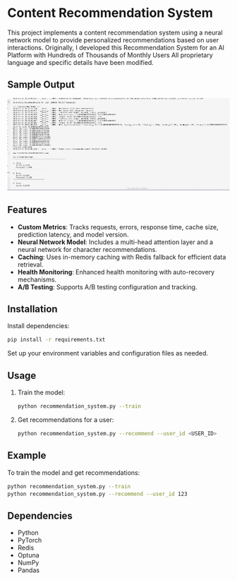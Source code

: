 # Content Recommendation System

This project implements a content recommendation system using a neural network model to provide personalized recommendations based on user interactions.
Originally, I developed this Recommendation System for an AI Platform with Hundreds of Thousands of Monthly Users
All proprietary language and specific details have been modified.

## Sample Output

![Recommendation system sample log output](https://github.com/stochastic-sisyphus/Portfolio/raw/main/Miscellaneous/assets/IMG_2939.jpeg)

## Features

- **Custom Metrics**: Tracks requests, errors, response time, cache size, prediction latency, and model version.
- **Neural Network Model**: Includes a multi-head attention layer and a neural network for character recommendations.
- **Caching**: Uses in-memory caching with Redis fallback for efficient data retrieval.
- **Health Monitoring**: Enhanced health monitoring with auto-recovery mechanisms.
- **A/B Testing**: Supports A/B testing configuration and tracking.

## Installation

Install dependencies:
   ```bash
   pip install -r requirements.txt
   ```

Set up your environment variables and configuration files as needed.

## Usage

1. Train the model:
   ```bash
   python recommendation_system.py --train
   ```

2. Get recommendations for a user:
   ```bash
   python recommendation_system.py --recommend --user_id <USER_ID>
   ```

## Example

To train the model and get recommendations:
```bash
python recommendation_system.py --train
python recommendation_system.py --recommend --user_id 123
```

## Dependencies

- Python
- PyTorch
- Redis
- Optuna
- NumPy
- Pandas
